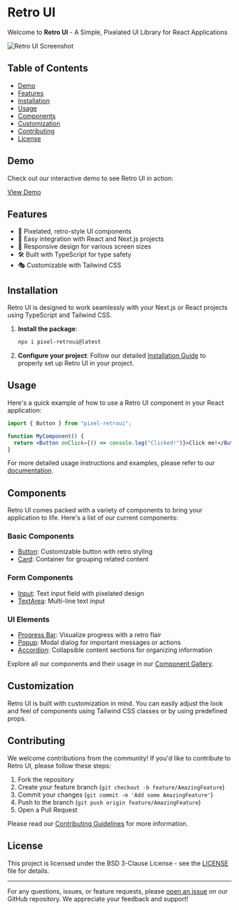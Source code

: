 # Retro UI

Welcome to **Retro UI** - A Simple, Pixelated UI Library for React Applications

![Retro UI Screenshot](https://github.com/user-attachments/assets/11096142-1be8-44b4-b2f1-7cbdfecd0ba1)

## Table of Contents

- [Demo](#demo)
- [Features](#features)
- [Installation](#installation)
- [Usage](#usage)
- [Components](#components)
- [Customization](#customization)
- [Contributing](#contributing)
- [License](#license)

## Demo

Check out our interactive demo to see Retro UI in action:

[View Demo](https://github.com/user-attachments/assets/4f2c3785-cf26-44ab-8e8e-d193eb850c6e)

## Features

- 🎨 Pixelated, retro-style UI components
- 🚀 Easy integration with React and Next.js projects
- 📱 Responsive design for various screen sizes
- 🛠 Built with TypeScript for type safety
- 🎭 Customizable with Tailwind CSS

## Installation

Retro UI is designed to work seamlessly with your Next.js or React projects using TypeScript and Tailwind CSS.

1. **Install the package**:

   ```bash
   npx i pixel-retroui@latest
   ```

2. **Configure your project**:
   Follow our detailed [Installation Guide](https://www.retroui.io/installation) to properly set up Retro UI in your project.

## Usage

Here's a quick example of how to use a Retro UI component in your React application:

```jsx
import { Button } from "pixel-retroui";

function MyComponent() {
  return <Button onClick={() => console.log("Clicked!")}>Click me!</Button>;
}
```

For more detailed usage instructions and examples, please refer to our [documentation](https://www.retroui.io/docs).

## Components

Retro UI comes packed with a variety of components to bring your application to life. Here's a list of our current components:

### Basic Components

- [Button](https://www.retroui.io/button): Customizable button with retro styling
- [Card](https://www.retroui.io/card): Container for grouping related content

### Form Components

- [Input](https://www.retroui.io/input): Text input field with pixelated design
- [TextArea](https://www.retroui.io/textarea): Multi-line text input

### UI Elements

- [Progress Bar](https://www.retroui.io/progressbar): Visualize progress with a retro flair
- [Popup](https://www.retroui.io/popup): Modal dialog for important messages or actions
- [Accordion](https://www.retroui.io/accordion): Collapsible content sections for organizing information

Explore all our components and their usage in our [Component Gallery](https://www.retroui.io/components).

## Customization

Retro UI is built with customization in mind. You can easily adjust the look and feel of components using Tailwind CSS classes or by using predefined props.

## Contributing

We welcome contributions from the community! If you'd like to contribute to Retro UI, please follow these steps:

1. Fork the repository
2. Create your feature branch (`git checkout -b feature/AmazingFeature`)
3. Commit your changes (`git commit -m 'Add some AmazingFeature'`)
4. Push to the branch (`git push origin feature/AmazingFeature`)
5. Open a Pull Request

Please read our [Contributing Guidelines](CONTRIBUTING.md) for more information.

## License

This project is licensed under the BSD 3-Clause License - see the [LICENSE](LICENSE) file for details.

---

For any questions, issues, or feature requests, please [open an issue](https://github.com/Dksie09/RetroUI/issues) on our GitHub repository. We appreciate your feedback and support!
